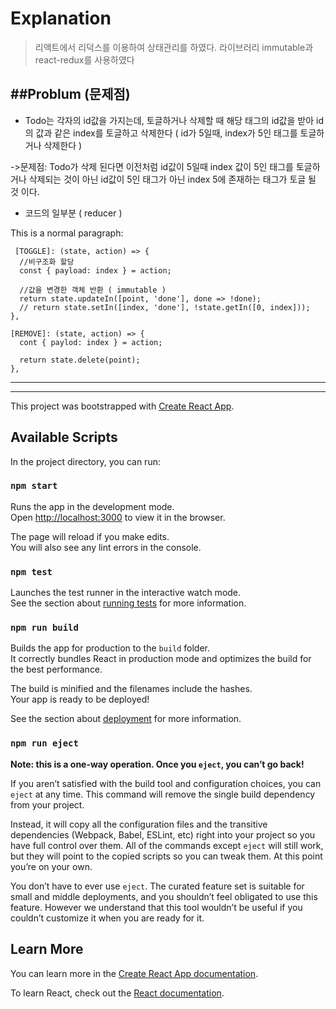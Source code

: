 # Explanation
>리액트에서 리덕스를 이용하여 상태관리를 하였다.
>라이브러리 immutable과 react-redux를 사용하였다

##Problum (문제점)
----------------------
* Todo는 각자의 id값을 가지는데, 토글하거나 삭제할 때 해당 태그의 id값을 받아 id의 값과 같은 index를 토글하고 삭제한다
( id가 5일때, index가 5인 태그를 토글하거나 삭제한다 )

->문제점: Todo가 삭제 된다면 이전처럼 id값이 5일때 index 값이 5인 태그를 토글하거나 삭제되는 것이 아닌 id값이 5인 태그가 아닌 index 5에 존재하는 태그가 토글 될 것 이다.
  
- 코드의 일부분 ( reducer )


This is a normal paragraph:

     [TOGGLE]: (state, action) => {
      //비구조화 할당
      const { payload: index } = action;

      //값을 변경한 객체 반환 ( immutable )
      return state.updateIn([point, 'done'], done => !done);
      // return state.setIn([index, 'done'], !state.getIn([0, index]));
    },

    [REMOVE]: (state, action) => {
      cont { paylod: index } = action;

      return state.delete(point);
    },


<hr/><hr/>

This project was bootstrapped with [Create React App](https://github.com/facebook/create-react-app).

## Available Scripts

In the project directory, you can run:

### `npm start`

Runs the app in the development mode.<br>
Open [http://localhost:3000](http://localhost:3000) to view it in the browser.

The page will reload if you make edits.<br>
You will also see any lint errors in the console.

### `npm test`

Launches the test runner in the interactive watch mode.<br>
See the section about [running tests](https://facebook.github.io/create-react-app/docs/running-tests) for more information.

### `npm run build`

Builds the app for production to the `build` folder.<br>
It correctly bundles React in production mode and optimizes the build for the best performance.

The build is minified and the filenames include the hashes.<br>
Your app is ready to be deployed!

See the section about [deployment](https://facebook.github.io/create-react-app/docs/deployment) for more information.

### `npm run eject`

**Note: this is a one-way operation. Once you `eject`, you can’t go back!**

If you aren’t satisfied with the build tool and configuration choices, you can `eject` at any time. This command will remove the single build dependency from your project.

Instead, it will copy all the configuration files and the transitive dependencies (Webpack, Babel, ESLint, etc) right into your project so you have full control over them. All of the commands except `eject` will still work, but they will point to the copied scripts so you can tweak them. At this point you’re on your own.

You don’t have to ever use `eject`. The curated feature set is suitable for small and middle deployments, and you shouldn’t feel obligated to use this feature. However we understand that this tool wouldn’t be useful if you couldn’t customize it when you are ready for it.

## Learn More

You can learn more in the [Create React App documentation](https://facebook.github.io/create-react-app/docs/getting-started).

To learn React, check out the [React documentation](https://reactjs.org/).
